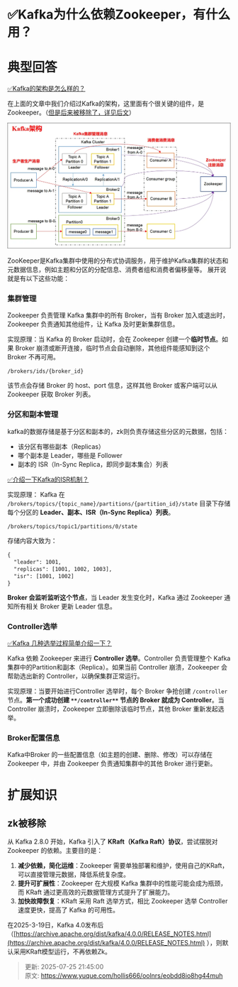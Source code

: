 # ✅Kafka为什么依赖Zookeeper，有什么用？

# 典型回答


[✅Kafka的架构是怎么样的？](https://www.yuque.com/hollis666/oolnrs/glnsckpypwycgh54)



在上面的文章中我们介绍过Kafka的架构，这里面有个很关键的组件，是Zookeeper。（<u>但是后来被移除了，详见后文</u>）



![1678605349958-073cfb91-5e7c-49c2-bc64-d7b0091a863a.png](./img/xDxg3WLjwpbuEx7E/1678605349958-073cfb91-5e7c-49c2-bc64-d7b0091a863a-405523.webp)



ZooKeeper是Kafka集群中使用的分布式协调服务，用于维护Kafka集群的状态和元数据信息，例如主题和分区的分配信息、消费者组和消费者偏移量等。 展开说就是有以下这些功能：



### 集群管理


Zookeeper 负责管理 Kafka 集群中的所有 Broker，当有 Broker 加入或退出时，Zookeeper 负责通知其他组件，让 Kafka 及时更新集群信息。 



实现原理：当 Kafka 的 Broker 启动时，会在 Zookeeper 创建一个**临时节点**。如果 Broker 崩溃或断开连接，临时节点会自动删除，其他组件能感知到这个 Broker 不再可用。  



```plain
/brokers/ids/{broker_id}
```



 该节点会存储 Broker 的 host、port 信息，这样其他 Broker 或客户端可以从 Zookeeper 获取 Broker 列表。  



### 分区和副本管理


kafka的数据存储是基于分区和副本的，zk则负责存储这些分区的元数据，包括：



+ 该分区有哪些副本（Replicas）
+ 哪个副本是 Leader，哪些是 Follower
+ 副本的 ISR（In-Sync Replica，即同步副本集合）列表



[✅介绍一下Kafka的ISR机制？](https://www.yuque.com/hollis666/oolnrs/sysbmls6p386aow0)



实现原理： Kafka 在 `/brokers/topics/{topic_name}/partitions/{partition_id}/state` 目录下存储每个分区的 **Leader、副本、ISR（In-Sync Replica）列表**。  



```plain
/brokers/topics/topic1/partitions/0/state
```



存储内容大致为：



```plain
{
  "leader": 1001,
  "replicas": [1001, 1002, 1003],
  "isr": [1001, 1002]
}
```



**Broker 会监听监听这个节点**，当 Leader 发生变化时，Kafka 通过 Zookeeper 通知所有相关 Broker 更新 Leader 信息。  



### Controller选举


[✅Kafka 几种选举过程简单介绍一下？](https://www.yuque.com/hollis666/oolnrs/nk4ld4)



Kafka 依赖 Zookeeper 来进行 **Controller 选举**。Controller 负责管理整个 Kafka 集群中的Partition和副本（Replica）。如果当前 Controller 崩溃，Zookeeper 会帮助选出新的 Controller，以确保集群正常运行。 

 

实现原理：当要开始进行Controller 选举时，每个 Broker 争抢创建 `/controller` 节点。**第一个成功创建 **`**/controller**`** 节点的 Broker 就成为 Controller**。当 Controller 崩溃时，Zookeeper 立即删除该临时节点，其他 Broker 重新发起选举。



### Broker配置信息
Kafka中Broker 的一些配置信息（如主题的创建、删除、修改）可以存储在 Zookeeper 中，并由 Zookeeper 负责通知集群中的其他 Broker 进行更新。  



# 扩展知识


## zk被移除


从 Kafka 2.8.0 开始，Kafka 引入了 **KRaft（Kafka Raft）协议**，尝试摆脱对 Zookeeper 的依赖。主要目的是：



1. **减少依赖，简化运维**：Zookeeper 需要单独部署和维护，使用自己的KRaft，可以直接管理元数据，降低系统复杂度。
2. **提升可扩展性**：Zookeeper 在大规模 Kafka 集群中的性能可能会成为瓶颈，而 KRaft 通过更高效的元数据管理方式提升了扩展能力。
3. **加快故障恢复**：KRaft 采用 Raft 选举方式，相比 Zookeeper 选举 Controller 速度更快，提高了 Kafka 的可用性。



在2025-3-19日，Kafka 4.0发布后（[https://archive.apache.org/dist/kafka/4.0.0/RELEASE_NOTES.html](https://archive.apache.org/dist/kafka/4.0.0/RELEASE_NOTES.html) ），则默认采用KRaft模型运行，不再依赖Zk。







> 更新: 2025-07-25 21:45:00  
> 原文: <https://www.yuque.com/hollis666/oolnrs/eobdd8io8hg44muh>